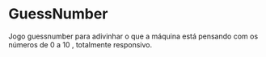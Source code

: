 # GuessNumber
 Jogo guessnumber para adivinhar o que a máquina está pensando com os números de 0 a 10 , totalmente responsivo.
